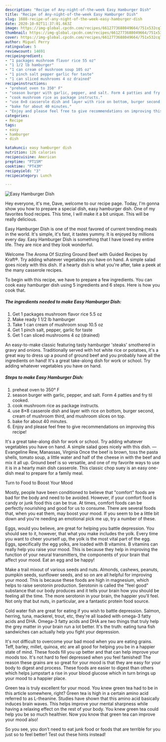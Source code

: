 ```yaml
---
description: "Recipe of Any-night-of-the-week Easy Hamburger Dish"
title: "Recipe of Any-night-of-the-week Easy Hamburger Dish"
slug: 1608-recipe-of-any-night-of-the-week-easy-hamburger-dish
date: 2020-10-02T11:37:01.663Z
image: https://img-global.cpcdn.com/recipes/6612773688049664/751x532cq70/easy-hamburger-dish-recipe-main-photo.jpg
thumbnail: https://img-global.cpcdn.com/recipes/6612773688049664/751x532cq70/easy-hamburger-dish-recipe-main-photo.jpg
cover: https://img-global.cpcdn.com/recipes/6612773688049664/751x532cq70/easy-hamburger-dish-recipe-main-photo.jpg
author: Miguel Perry
ratingvalue: 5
reviewcount: 14691
recipeingredient:
- "1 packages mushroom flavor rice 55 oz"
- "1 1/2 lb hamburger"
- "1 can cream of mushroom soup 105 oz"
- "1 pinch salt pepper garlic for taste"
- "1 can sliced mushrooms 4 oz drained"
recipeinstructions:
- "preheat oven to 350° F"
- "season burger with garlic, pepper, and salt. Form 4 patties and fry til cooked."
- "cook mushroom rice as package instructs."
- "use 8×8 casserole dish and layer with rice on bottom, burger second, cream of mushroom third, and mushroom slices on top."
- "bake for about 40 minutes."
- "Enjoy and please feel free to give recommendations on improving this recipe!"
categories:
- Recipe
tags:
- easy
- hamburger
- dish

katakunci: easy hamburger dish 
nutrition: 126 calories
recipecuisine: American
preptime: "PT15M"
cooktime: "PT43M"
recipeyield: "3"
recipecategory: Lunch

---
```



![Easy Hamburger Dish](https://img-global.cpcdn.com/recipes/6612773688049664/751x532cq70/easy-hamburger-dish-recipe-main-photo.jpg)

Hey everyone, it's me, Dave, welcome to our recipe page. Today, I'm gonna show you how to prepare a special dish, easy hamburger dish. One of my favorites food recipes. This time, I will make it a bit unique. This will be really delicious.

Easy Hamburger Dish is one of the most favored of current trending meals in the world. It's simple, it's fast, it tastes yummy. It is enjoyed by millions every day. Easy Hamburger Dish is something that I have loved my entire life. They are nice and they look wonderful.

Welcome The Aroma Of Sizzling Ground Beef with Guided Recipes by Kraft®. Try adding whatever vegetables you have on hand. A simple salad goes nicely with this dish. If a hearty dish is what you&#39;re after, take a peek at the many casserole recipes.


To begin with this recipe, we have to prepare a few ingredients. You can cook easy hamburger dish using 5 ingredients and 6 steps. Here is how you cook that.

<!--inarticleads1-->

##### The ingredients needed to make Easy Hamburger Dish:

1. Get 1 packages mushroom flavor rice 5.5 oz
1. Make ready 1 1/2 lb hamburger
1. Take 1 can cream of mushroom soup 10.5 oz
1. Get 1 pinch salt, pepper, garlic for taste
1. Get 1 can sliced mushrooms 4 oz (drained)


An easy-to-make classic featuring tasty hamburger &#39;steaks&#39; smothered in gravy and onions. Traditionally served with hot white rice or potatoes, it&#39;s a great way to dress up a pound of ground beef and you probably have all the ingredients on hand! It&#39;s a great take-along dish for work or school. Try adding whatever vegetables you have on hand. 

<!--inarticleads2-->

##### Steps to make Easy Hamburger Dish:

1. preheat oven to 350° F
1. season burger with garlic, pepper, and salt. Form 4 patties and fry til cooked.
1. cook mushroom rice as package instructs.
1. use 8×8 casserole dish and layer with rice on bottom, burger second, cream of mushroom third, and mushroom slices on top.
1. bake for about 40 minutes.
1. Enjoy and please feel free to give recommendations on improving this recipe!


It&#39;s a great take-along dish for work or school. Try adding whatever vegetables you have on hand. A simple salad goes nicely with this dish. —Evangeline Rew, Manassas, Virginia Once the beef is brown, toss the pasta shells, tomato soup, a little water and half of the cheese in with the beef and mix it all up. Ground beef is so versatile, and one of my favorite ways to use it is in a hearty main dish casserole. This classic chop suey is an easy one-dish meal to prepare for a family meal. 

Turn to Food to Boost Your Mood


Mostly, people have been conditioned to believe that "comfort" foods are bad for the body and need to be avoided. However, if your comfort food is candy or junk food this can be true. At times, comfort foods can be perfectly nourishing and good for us to consume. There are several foods that, when you eat them, may boost your mood. If you seem to be a little bit down and you're needing an emotional pick me up, try a number of these.

Eggs, would you believe, are great for helping you battle depression. You should see to it, however, that what you make includes the yolk. Every time you want to cheer yourself up, the yolk is the most vital part of the egg. Eggs, specifically the egg yolks, are loaded with B vitamins. B vitamins can really help you raise your mood. This is because they help in improving the function of your neural transmitters, the components of your brain that affect your mood. Eat an egg and be happy!

Make a trail mixout of various seeds and nuts. Almonds, cashews, peanuts, pumpkin seeds, sunflower seeds, and so on are all helpful for improving your mood. This is because these foods are high in magnesium, which helps to raise serotonin production. Serotonin is called the "feel good" substance that our body produces and it tells your brain how you should be feeling all the time. The more serotonin in your brain, the happier you'll feel. Not only that but nuts, in particular, are a fantastic protein food source.

Cold water fish are great for eating if you wish to battle depression. Salmon, herring, tuna, mackerel, trout, etc, they're all loaded with omega-3 fatty acids and DHA. Omega-3 fatty acids and DHA are two things that truly help the grey matter in your brain run a lot better. It's the truth: eating tuna fish sandwiches can actually help you fight your depression. 

It's not difficult to overcome your bad mood when you are eating grains. Teff, barley, millet, quinoa, etc are all good for helping you be in a happier state of mind. These foods fill you up better and that can help improve your moods too. It's not hard to feel depressed when you feel famished! The reason these grains are so great for your mood is that they are easy for your body to digest and process. These foods are easier to digest than others which helps jumpstart a rise in your blood glucose which in turn brings up your mood to a happier place.

Green tea is truly excellent for your mood. You knew green tea had to be in this article somewhere, right? Green tea is high in a certain amino acid referred to as L-theanine. Studies have shown that this amino acid basically induces brain waves. This helps improve your mental sharpness while having a relaxing effect on the rest of your body. You knew green tea could help you be so much healthier. Now you know that green tea can improve your mood also!

So you see, you don't need to eat junk food or foods that are terrible for you just so to feel better! Test out  these hints  instead!

